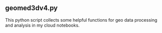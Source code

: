 ## geomed3dv4.py

This python script collects some helpful functions for geo data processing and analysis in my cloud notebooks.
